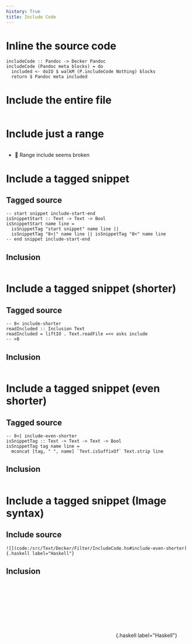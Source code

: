 ```yaml
---
history: True
title: Include Code
---
```


# Inline the source code

``` {.haskell label="Haskell"}
includeCode :: Pandoc -> Decker Pandoc
includeCode (Pandoc meta blocks) = do
  included <- doIO $ walkM (P.includeCode Nothing) blocks
  return $ Pandoc meta included
```

# Include the entire file

``` {.haskell include="/src/Text/Decker/Filter/Filter.hs" label="Haskell"}
```

# Include just a range

``` {.haskell include="/src/Text/Decker/Filter/Filter.hs" label="Haskell" startLine="220" endLine="222"}
```

- :shit: Range include seems broken

# Include a tagged snippet

## Tagged source

``` {.haskell}
-- start snippet include-start-end
isSnippetStart :: Text -> Text -> Bool
isSnippetStart name line =
  isSnippetTag "start snippet" name line ||
  isSnippetTag "8<|" name line || isSnippetTag "8<" name line
-- end snippet include-start-end
```

## Inclusion

``` {.haskell include="/src/Text/Decker/Filter/IncludeCode.hs" label="Haskell" snippet="include-start-end"}
```

# Include a tagged snippet (shorter)

## Tagged source

``` {.haskell}
-- 8< include-shorter
readIncluded :: Inclusion Text
readIncluded = liftIO . Text.readFile =<< asks include
-- >8
```


## Inclusion

``` {.haskell include="/src/Text/Decker/Filter/IncludeCode.hs" label="Haskell" snippet="include-shorter"}
```

# Include a tagged snippet (even shorter)

## Tagged source

``` {.haskell}
-- 8<| include-even-shorter
isSnippetTag :: Text -> Text -> Text -> Bool
isSnippetTag tag name line =
  mconcat [tag, " ", name] `Text.isSuffixOf` Text.strip line
```

## Inclusion

``` {.haskell include="/src/Text/Decker/Filter/IncludeCode.hs" label="Haskell" snippet="include-even-shorter"}
```

# Include a tagged snippet (Image syntax)

## Include source

``` {.markdown}
![](code:/src/Text/Decker/Filter/IncludeCode.hs#include-even-shorter){.haskell label="Haskell"}
```

## Inclusion

![](code:/src/Text/Decker/Filter/IncludeCode.hs#include-even-shorter){.haskell
label="Haskell"}
